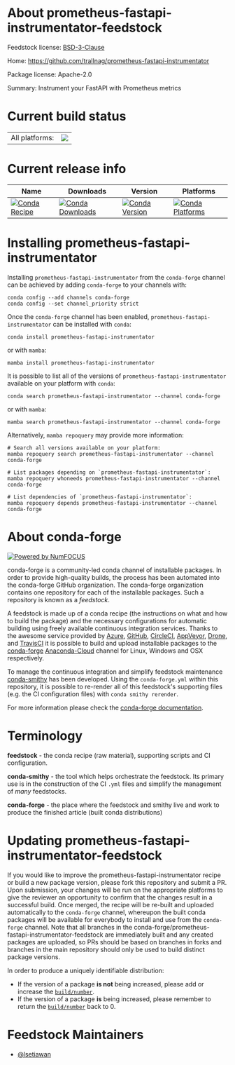 About prometheus-fastapi-instrumentator-feedstock
=================================================

Feedstock license: [BSD-3-Clause](https://github.com/conda-forge/prometheus-fastapi-instrumentator-feedstock/blob/main/LICENSE.txt)

Home: https://github.com/trallnag/prometheus-fastapi-instrumentator

Package license: Apache-2.0

Summary: Instrument your FastAPI with Prometheus metrics

Current build status
====================


<table><tr><td>All platforms:</td>
    <td>
      <a href="https://dev.azure.com/conda-forge/feedstock-builds/_build/latest?definitionId=12103&branchName=main">
        <img src="https://dev.azure.com/conda-forge/feedstock-builds/_apis/build/status/prometheus-fastapi-instrumentator-feedstock?branchName=main">
      </a>
    </td>
  </tr>
</table>

Current release info
====================

| Name | Downloads | Version | Platforms |
| --- | --- | --- | --- |
| [![Conda Recipe](https://img.shields.io/badge/recipe-prometheus--fastapi--instrumentator-green.svg)](https://anaconda.org/conda-forge/prometheus-fastapi-instrumentator) | [![Conda Downloads](https://img.shields.io/conda/dn/conda-forge/prometheus-fastapi-instrumentator.svg)](https://anaconda.org/conda-forge/prometheus-fastapi-instrumentator) | [![Conda Version](https://img.shields.io/conda/vn/conda-forge/prometheus-fastapi-instrumentator.svg)](https://anaconda.org/conda-forge/prometheus-fastapi-instrumentator) | [![Conda Platforms](https://img.shields.io/conda/pn/conda-forge/prometheus-fastapi-instrumentator.svg)](https://anaconda.org/conda-forge/prometheus-fastapi-instrumentator) |

Installing prometheus-fastapi-instrumentator
============================================

Installing `prometheus-fastapi-instrumentator` from the `conda-forge` channel can be achieved by adding `conda-forge` to your channels with:

```
conda config --add channels conda-forge
conda config --set channel_priority strict
```

Once the `conda-forge` channel has been enabled, `prometheus-fastapi-instrumentator` can be installed with `conda`:

```
conda install prometheus-fastapi-instrumentator
```

or with `mamba`:

```
mamba install prometheus-fastapi-instrumentator
```

It is possible to list all of the versions of `prometheus-fastapi-instrumentator` available on your platform with `conda`:

```
conda search prometheus-fastapi-instrumentator --channel conda-forge
```

or with `mamba`:

```
mamba search prometheus-fastapi-instrumentator --channel conda-forge
```

Alternatively, `mamba repoquery` may provide more information:

```
# Search all versions available on your platform:
mamba repoquery search prometheus-fastapi-instrumentator --channel conda-forge

# List packages depending on `prometheus-fastapi-instrumentator`:
mamba repoquery whoneeds prometheus-fastapi-instrumentator --channel conda-forge

# List dependencies of `prometheus-fastapi-instrumentator`:
mamba repoquery depends prometheus-fastapi-instrumentator --channel conda-forge
```


About conda-forge
=================

[![Powered by
NumFOCUS](https://img.shields.io/badge/powered%20by-NumFOCUS-orange.svg?style=flat&colorA=E1523D&colorB=007D8A)](https://numfocus.org)

conda-forge is a community-led conda channel of installable packages.
In order to provide high-quality builds, the process has been automated into the
conda-forge GitHub organization. The conda-forge organization contains one repository
for each of the installable packages. Such a repository is known as a *feedstock*.

A feedstock is made up of a conda recipe (the instructions on what and how to build
the package) and the necessary configurations for automatic building using freely
available continuous integration services. Thanks to the awesome service provided by
[Azure](https://azure.microsoft.com/en-us/services/devops/), [GitHub](https://github.com/),
[CircleCI](https://circleci.com/), [AppVeyor](https://www.appveyor.com/),
[Drone](https://cloud.drone.io/welcome), and [TravisCI](https://travis-ci.com/)
it is possible to build and upload installable packages to the
[conda-forge](https://anaconda.org/conda-forge) [Anaconda-Cloud](https://anaconda.org/)
channel for Linux, Windows and OSX respectively.

To manage the continuous integration and simplify feedstock maintenance
[conda-smithy](https://github.com/conda-forge/conda-smithy) has been developed.
Using the ``conda-forge.yml`` within this repository, it is possible to re-render all of
this feedstock's supporting files (e.g. the CI configuration files) with ``conda smithy rerender``.

For more information please check the [conda-forge documentation](https://conda-forge.org/docs/).

Terminology
===========

**feedstock** - the conda recipe (raw material), supporting scripts and CI configuration.

**conda-smithy** - the tool which helps orchestrate the feedstock.
                   Its primary use is in the construction of the CI ``.yml`` files
                   and simplify the management of *many* feedstocks.

**conda-forge** - the place where the feedstock and smithy live and work to
                  produce the finished article (built conda distributions)


Updating prometheus-fastapi-instrumentator-feedstock
====================================================

If you would like to improve the prometheus-fastapi-instrumentator recipe or build a new
package version, please fork this repository and submit a PR. Upon submission,
your changes will be run on the appropriate platforms to give the reviewer an
opportunity to confirm that the changes result in a successful build. Once
merged, the recipe will be re-built and uploaded automatically to the
`conda-forge` channel, whereupon the built conda packages will be available for
everybody to install and use from the `conda-forge` channel.
Note that all branches in the conda-forge/prometheus-fastapi-instrumentator-feedstock are
immediately built and any created packages are uploaded, so PRs should be based
on branches in forks and branches in the main repository should only be used to
build distinct package versions.

In order to produce a uniquely identifiable distribution:
 * If the version of a package **is not** being increased, please add or increase
   the [``build/number``](https://docs.conda.io/projects/conda-build/en/latest/resources/define-metadata.html#build-number-and-string).
 * If the version of a package **is** being increased, please remember to return
   the [``build/number``](https://docs.conda.io/projects/conda-build/en/latest/resources/define-metadata.html#build-number-and-string)
   back to 0.

Feedstock Maintainers
=====================

* [@lsetiawan](https://github.com/lsetiawan/)

